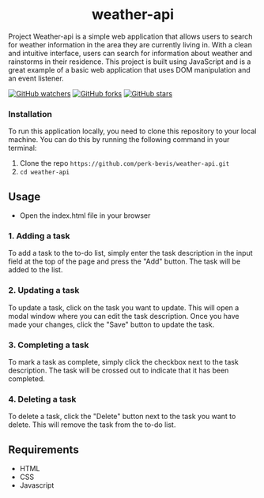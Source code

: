 <h1 align="center"> weather-api </h1>

Project Weather-api is a simple web application that allows users to search for weather information in the area they are currently living in. With a clean and intuitive interface, users can search for information about weather and rainstorms in their residence.
This project is built using JavaScript and is a great example of a basic web application that uses DOM manipulation and an event listener.



[![GitHub watchers](https://img.shields.io/github/watchers/microsoft/Generative-AI-For-Beginners.svg?style=social&label=Watch)](https://GitHub.com/microsoft/Generative-AI-For-Beginners/watchers/?WT.mc_id=academic-105485-koreyst)
[![GitHub forks](https://img.shields.io/github/forks/microsoft/Generative-AI-For-Beginners.svg?style=social&label=Fork)](https://GitHub.com/microsoft/Generative-AI-For-Beginners/network/?WT.mc_id=academic-105485-koreyst)
[![GitHub stars](https://img.shields.io/github/stars/microsoft/Generative-AI-For-Beginners.svg?style=social&label=Star)](https://GitHub.com/microsoft/Generative-AI-For-Beginners/stargazers/?WT.mc_id=academic-105485-koreyst)

### Installation

To run this application locally, you need to clone this repository to your local machine. You can do this by running the following command in your terminal:
1. Clone the repo `https://github.com/perk-bevis/weather-api.git`
2. `cd weather-api`

## Usage

- Open the index.html file in your browser

### 1. Adding a task
To add a task to the to-do list, simply enter the task description in the input field at the top of the page and press the "Add" button. The task will be added to the list.

### 2. Updating a task
To update a task, click on the task you want to update. This will open a modal window where you can edit the task description. Once you have made your changes, click the "Save" button to update the task.

### 3. Completing a task
To mark a task as complete, simply click the checkbox next to the task description. The task will be crossed out to indicate that it has been completed.

### 4. Deleting a task
To delete a task, click the "Delete" button next to the task you want to delete. This will remove the task from the to-do list.

## Requirements

- HTML
- CSS
- Javascript
  
